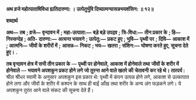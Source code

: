 **अथ व्रजे महोत्पाताषिविधा ह्यतिदारुणा: ।** **उत्पेतुर्भुवि दिव्यात्मन्यासन्नभयशंसिन: ॥ १२॥** 

**शब्दार्थ** 

**अथ—** **तब** **; व्रजे—** **वृन्दावन में** **; महा-उत्पाता:—** **बड़े बड़े उपद्रव** **; त्रि-विधा:—** **तीन प्रकार के** **; हि—** **निस्सन्देह** **; अति-** **दारुणा:—** **अत्यन्त भयावने** **; उत्पेतु:—** **प्रकट हुए** **; भुवि—** **पृथ्वी पर** **; दिवि—** **आकाश में** **; आत्मनि—** **जीवों के शरीरों में** **;** **आसन्न—** **निकट** **; भय—** **खतरा** **; संशिन:—** **घोषणा करते हुए, सूचना देते हुए।** **.** 

**तब वृन्दावन क्षेत्र में सभी तीन प्रकार के** — **पृथ्वी पर होनेवाले, आकाश में होनेवाले तथा** **जीवों के शरीर में होनेवाले** — **भयावने अपशकुन प्रकट होने लगे जो तुरन्त आने वाले खतरे की** **चेतावनी कर रहे थे।** **तात्पर्य :** श्रील श्रीधर स्वामी के अनुसार अपशकुन इस प्रकार थे: पृथ्वी में कंपन उत्पन्न होने लगे, आकाश से उल्कापात होने लगा और जीवों के शरीर में कश्पन के साथ ही बाईं आँख तथा शरीर के अन्य अंग फड़कने लगे। ये अपशकुन तुरंत आने वाले संकट की सूचना देते हैं।  